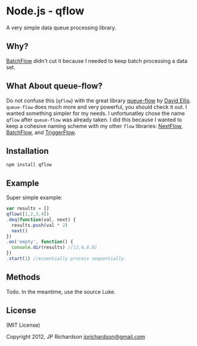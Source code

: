 Node.js - qflow
================

A very simple data queue processing library.



Why?
----

[BatchFlow](https://github.com/jprichardson/node-batchflow) didn't cut it because I needed to keep batch processing a data set.



What About queue-flow?
----------------------

Do not confuse this (`qflow`) with the great library [queue-flow](http://dfellis.github.com/queue-flow/2012/09/21/tutorial/) by [David Ellis](http://dfellis.posterous.com/). `queue-flow` does much more and very powerful, you should check it out. I wanted something simpler for my needs. I unfortunatley chose the name `qflow` after `queue-flow` was already taken. I did this because I wanted to keep a cohesive naming scheme with my other `flow` libraries: [NextFlow](https://github.com/jprichardson/node-nextflow), [BatchFlow](https://github.com/jprichardson/node-batchflow), and [TriggerFlow](https://github.com/jprichardson/node-triggerflow).



Installation
------------

    npm install qflow



Example
------

Super simple example:


```javascript
var results = []
qflow([1,2,3,4])
.deq(function(val, next) {
  results.push(val * 2)
  next()
})
.on('empty', function() {
  console.dir(results) //[2,4,6,8]
})
.start(1) //essentially process sequentially.
```

Methods
-------

Todo. In the meantime, use the source Luke.


License
-------

(MIT License)

Copyright 2012, JP Richardson  <jprichardson@gmail.com>


